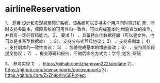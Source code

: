 # airlineReservation

1、 题目 
设计和实现机票预订系统。该系统可以支持多个用户同时预订机
票，同时支持多副本，保障系统的可用性和一致性。可以完成基本的
增删查改的操作，并具有一定的容错能力。 
2、 要求 
1） 、具备持久化数据存储（可以是文件，也可以是关系型数据库） ；
2）、支持分布式互斥协议； 
3） 、支持多副本； 
4） 、支持副本的一致性协议； 
5） 、能够完成基本的增删查改； 
6） 、支持两阶段提交协议； 
7） 、提交源码和报告，压缩后命名方式为：学号_姓名_班级 

3、 参考实现 
1） 、https://github.com/zhangyan222/airplane 
2）、https://github.com/opensupports/opensupports 
3）、https://github.com/ZxZhaoXin/SEProject 

 